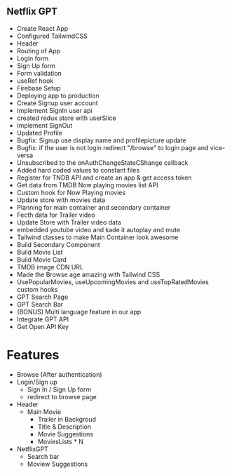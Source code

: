 ## Netflix GPT

- Create React App
- Configured TailwindCSS
- Header
- Routing of App
- Login form
- Sign Up form
- Form validation
- useRef hook
- Firebase Setup
- Deploying app to production
- Create Signup user account
- Implement SignIn user api
- created redux store with userSlice
- Implement SignOut
- Updated Profile
- Bugfix: Signup use display name and profilepicture update
- Bugfix: if the user is not login redirect "/browse" to login page and vice-versa
- Unsubscribed to the onAuthChangeStateCShange callback
- Added hard coded values to constant files
- Register for TNDB API and create an app & get access token
- Get data from TMDB Now playing movies list API
- Custom hook for Now Playing movies
- Update store with movies data
- Planning for main container and secondary container
- Fecth data for Trailer video
- Update Store with Trailer video data
- embedded youtube video and kade it autoplay and mute
- Tailwind classes to make Main Container look awesome
- Build Secondary Component
- Build Movie List
- Build Movie Card
- TMDB image CDN URL
- Made the Browse age amazing with Tailwind CSS
- UsePopularMovies, useUpcomingMovies and useTopRatedMovies custom hooks
- GPT Search Page
- GPT Search Bar
- (BONUS) Multi language feature in our app
- Integrate GPT API
- Get Open API Key

# Features

- Browse (After authentication)
- Login/Sign up
  - Sign In / Sign Up form
  - redirect to browse page
- Header
  - Main Movie
    - Trailer in Backgroud
    - Title & Description
    - Movie Suggestions
    - MoviesLists \* N
- NetflixGPT
  - Search bar
  - Moview Suggestions
